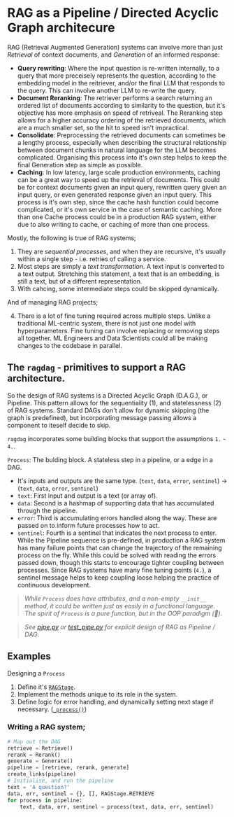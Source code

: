 # RAG as a Pipeline / Directed Acyclic Graph architecure

RAG (Retrieval Augmented Generation) systems can involve more than just _Retrieval_ of context documents, and _Generation_ of an informed response:
 - **Query rewriting**: Where the input question is re-written internally, to a query that more preceisely represents the question, according to the embedding model in the reitriever, and/or the final LLM that responds to the query. This can involve another LLM to re-write the query.
 - **Document Reranking**: The retriever performs a search returning an ordered list of documents according to similarity to the question, but it's objective has more emphasis on speed of retriveal. The Reranking step allows for a higher accuracy ordering of the retrieved documents, which are a much smaller set, so the hit to speed isn't impractical.
 - **Consolidate**: Preprocessing the retrieved documents can sometimes be a lengthy process, especially when describing the structural relationship between document chunks in natural language for the LLM becomes complicated. Organising this process into it's own step helps to keep the final Generation step as simple as possible.
 - **Caching**: In low latency, large scale production environments, caching can be a great way to speed up the retrieval of documents. This could be for context documents given an input query, rewritten query given an input query, or even generated response given an input query. This process is it's own step, since the cache hash function could become complicated, or it's own service in the case of semantic caching. More than one Cache process could be in a production RAG system, either due to also writing to cache, or caching of more than one process.

Mostly, the following is true of RAG systems;
1. They are _sequential processes_, and when they are recursive, it's usually within a single step - i.e. retries of calling a service.
2. Most steps are simply a _text transformation_. A text input is converted to a text output. Stretching this statement, a text that is an embedding, is still a text, but of a different representation. 
3. With cahcing, some intermediate steps could be skipped dynamically.

And of managing RAG projects;

4. There is a lot of fine tuning required across multiple steps. Unlike a traditional ML-centric system, there is not just one model with hyperparameters. Fine tuning can involve replacing or removing steps all together. ML Engineers and Data Scientists could all be making changes to the codebase in parallel.

## The `ragdag` - primitives to support a RAG architecture.

So the design of RAG systems is a Directed Acyclic Graph (D.A.G.), or Pipeline. This pattern allows for the sequentiality (1), and statelessness (2) of RAG systems. Standard DAGs don't allow for dynamic skipping (the graph is predefined), but incorporating message passing allows a component to iteself decide to skip.

`ragdag` incorporates some building blocks that support the assumptions `1.` - `4.`.

`Process`: The bulding block. A stateless step in a pipeline, or a edge in a DAG.
- It's inputs and outputs are the same type. (`text`, `data`, `error`, `sentinel`) -> (`text`, `data`, `error`, `sentinel`)
- `text`: First input and output is a text (or array of). 
- `data`: Second is a hashmap of supporting data that has accumulated through the pipeline. 
- `error`: Third is accumulating errors handled along the way. These are passed on to inform future processes how to act.
- `sentinel`: Fourth is a sentinel that indicates the next process to enter. While the Pipeline sequence is pre-defined, in production a RAG system has many failure points that can change the trajectory of the remaining process on the fly. While this could be solved with reading the errors passed down, though this starts to encourage tighter coupling between processes. Since RAG systems have many fine tuning points (`4.`), a sentinel message helps to keep coupling loose helping the practice of continuous development.

> _While `Process` does have attributes, and a non-empty `__init__` method, it could be written just as easily in a functional language. The spirit of `Process` is a pure function, but in the OOP paradigm (🫣)._

> _See [pipe.py](app/pipe.py) or [test_pipe.py](tests/test_pipe.py) for explicit design of RAG as Pipeline / DAG._

## Examples

Designing a `Process`
1. Define it's [`RAGStage`](app/pipe.py#L6).
2. Implement the methods unique to its role in the system.
3. Define logic for error handling, and dynamically setting next stage if necessary. ([`_process()`](app/pipe.py#L61))


### Writing a RAG system;
```python
# Map out the DAG
retrieve = Retrieve()
rerank = Rerank()
generate = Generate()
pipeline = [retrieve, rerank, generate]
create_links(pipeline)
# Initialise, and run the pipeline
text = 'A question?'
data, err, sentinel = {}, [], RAGStage.RETRIEVE
for process in pipeline:
    text, data, err, sentinel = process(text, data, err, sentinel)
```
